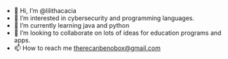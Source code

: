 - 👋 Hi, I’m @lilithacacia
- 👀 I’m interested in cybersecurity and programming languages.
- 🌱 I’m currently learning java and python
- 💞️ I’m looking to collaborate on lots of ideas for education programs and apps.
- 📫 How to reach me therecanbenobox@gmail.com

<!---
lilithacacia/lilithacacia is a ✨ special ✨ repository because its `README.md` (this file) appears on your GitHub profile.
You can click the Preview link to take a look at your changes.
--->
